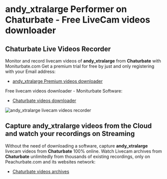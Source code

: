 # andy_xtralarge Performer on Chaturbate - Free LiveCam videos downloader

## Chaturbate Live Videos Recorder

Monitor and record livecam videos of **andy_xtralarge** from **Chaturbate** with Moniturbate.com
Get a premium trial for free by just and only registering with your Email address:
* [andy_xtralarge Premium videos downloader](https://moniturbate.com/request-demo-licence-key.html)

Free livecam videos downloader - Moniturbate Software:
* [Chaturbate videos downloader](https://moniturbate.com/moniturbate-download-software.html)

![andy_xtralarge livecam videos recorder](https://peachurnet.com/templates/moniturbate-software.png)


## Capture andy_xtralarge videos from the Cloud and watch your recordings on Streaming

Without the need of downloading a software, capture **andy_xtralarge** livecam videos from **Chaturbate** 100% online.
Watch Livecam archives from **Chaturbate** unlimitedly from thousands of existing recordings, only on Peachurbate.com and its websites network:
* [Chaturbate videos archives](https://peachurnet.com/)